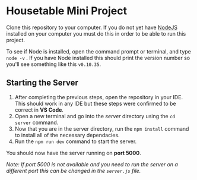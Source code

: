 # Housetable Mini Project
Clone this repository to your computer. If you do not yet have [NodeJS](https://nodejs.org/en) installed on your computer you must do this in order to be able to run this project.

To see if Node is installed, open the command prompt or terminal, and type `node -v` . If you have Node installed this should print the version number so you'll see something like this `v0.10.35`.

## Starting the Server
1. After completing the previous steps, open the repository in your IDE. This should work in any IDE but these steps were confirmed to be correct in **VS Code**.
2. Open a new terminal and go into the *server* directory using the `cd server` command.
3. Now that you are in the server directory, run the `npm install` command to install all of the necessary dependacies.
4. Run the `npm run dev` command to start the server.

You should now have the server running on **port 5000**.

*Note: If port 5000 is not available and you need to run the server on a different port this can be changed in the `server.js` file.*
